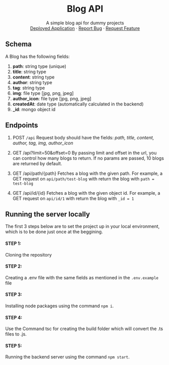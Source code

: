 <div align="center">
  <h1 align="center">Blog API</h1>

  <p align="center">
    A simple blog api for dummy projects
    <br />
    <a href="https://mwv-blogapi.herokuapp.com">Deployed Application</a>
    ·
    <a href="https://github.com/mindwebs/blog-api/issues">Report Bug</a>
    ·
    <a href="https://github.com/mindwebs/blog-api/issues">Request Feature</a>
  </p>
</div>

## Schema

A Blog has the following fields:

1. **path**: string type (unique)
2. **title**: string type
3. **content**: string type
4. **author**: string type
5. **tag**: string type
6. **img**: file type [jpg, png, jpeg]
7. **author_icon**: file type [jpg, png, jpeg]
8. **createdAt**: date type (automatically calculated in the backend)
9. **_id**: mongo object id


## Endpoints

1. POST `/api`
Request body should have the fields: _path, title, content, author, tag, img, author_icon_

2. GET /api?limit=50&offset=0
By passing limit and offset in the url, you can control how many blogs to return. If no params are passed, 10 blogs are returned by default.

3. GET /api/path/{path}
Fetches a blog with the given path. For example, a GET request on `api/path/test-blog` with return the blog with `path = test-blog`

4. GET /api/id/{id}
Fetches a blog with the given object id. For example, a GET request on `api/id/1` with return the blog with `_id = 1`

## Running the server locally

The first 3 steps below are to set the project up in your local environment, which is to be done just once at the beggining.

#### STEP 1: 
Cloning the repository

#### STEP 2:
Creating a .env file with the same fields as mentioned in the `.env.example` file

#### STEP 3:
Installing node packages using the command `npm i`.

#### STEP 4:
Use the Command tsc for creating the build folder which will convert the .ts files to .js.

#### STEP 5:
Running the backend server using the command `npm start`.
